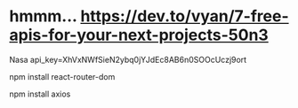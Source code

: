 # hmmm... https://dev.to/vyan/7-free-apis-for-your-next-projects-50n3

Nasa api_key=XhVxNWfSieN2ybq0jYJdEc8AB6n0SOOcUczj9ort

npm install react-router-dom

npm install axios

